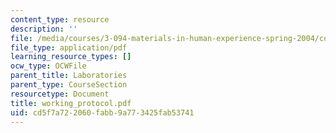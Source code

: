 ```yaml
---
content_type: resource
description: ''
file: /media/courses/3-094-materials-in-human-experience-spring-2004/cd5f7a722060fabb9a773425fab53741_working_protocol.pdf
file_type: application/pdf
learning_resource_types: []
ocw_type: OCWFile
parent_title: Laboratories
parent_type: CourseSection
resourcetype: Document
title: working_protocol.pdf
uid: cd5f7a72-2060-fabb-9a77-3425fab53741
---
```

